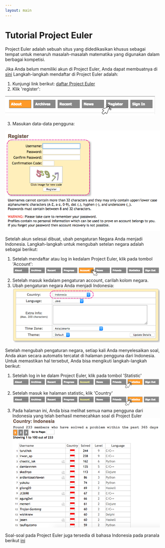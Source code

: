 ```yaml
---
layout: main
---
```


# Tutorial Project Euler

Project Euler adalah sebuah situs yang didedikasikan khusus sebagai tempat untuk menaruh masalah-masalah matematika yang digunakan dalam berbagai kompetisi.
  
  Jika Anda belum memiliki akun di Project Euler, Anda dapat membuatnya di [sini](https://projecteuler.net/register)
  Langkah-langkah mendaftar di Project Euler adalah:
  1. Kunjungi link berikut: [daftar Project Euler](https://projecteuler.net/register)
  2. Klik 'register':
  
  ![Alt](/besutkode/img/tutspe/klikreg.png "klik pada tombol register")
  
  3. Masukan data-data pengguna:
  
  ![Alt](/besutkode/img/tutspe/regis.png "masukan data pengguna")
  
  Setelah akun selesai dibuat, ubah pengaturan Negara Anda menjadi Indonesia.
  Langkah-langkah untuk mengubah setelan negara adalah sebagai berikut:
  1. Setelah mendaftar atau log in kedalam Project Euler, klik pada tombol 'Account':
  ![Alt](/besutkode/img/tutspe/klikacc.png "klik pada tombol account")
  2. Setelah masuk kedalam pengaturan account, carilah kolom negara.
  3. Ubah pengaturan negara Anda menjadi Indonesia:
  ![Alt](/besutkode/img/tutspe/changeindo.png "ubah pengaturan negara")
  
  Setelah mengubah pengaturan negara, setiap kali Anda menyelesaikan soal, Anda akan secara automatis tercatat di halaman pengguna dari Indonesia.
  Untuk memastikan hal tersebut, Anda bisa mengikuti langkah-langkah berikut:
  1. Setelah log in ke dalam Project Euler, klik pada tombol 'Statistic'
  ![Alt](/besutkode/img/tutspe/klikstat.png "klik tombol statistic")
  2. Setelah masuk ke halaman statistic, klik 'Country'
  ![Alt](/besutkode/img/tutspe/klikstat.png "klik tombol country")
  3. Pada halaman ini, Anda bisa melihat semua nama pengguna dari Indonesia yang telah berhasil memecahkan soal di Project Euler
  ![Alt](/besutkode/img/tutspe/indolist.png "daftar pengguna dari Indonesia")
  
  Soal-soal pada Project Euler juga tersedia di bahasa Indonesia pada pranala berikut [ini](http://wikimedia-id.github.io/projecteuler/)
